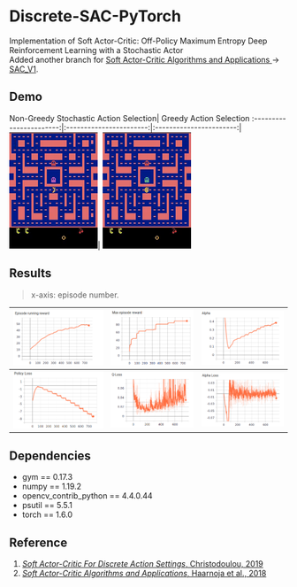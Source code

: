 # Discrete-SAC-PyTorch
Implementation of Soft Actor-Critic: Off-Policy Maximum Entropy Deep Reinforcement Learning with a Stochastic Actor    
Added another branch for [Soft Actor-Critic Algorithms and Applications ](https://arxiv.org/pdf/1812.05905.pdf) -> [SAC_V1](https://github.com/alirezakazemipour/SAC/tree/SAC_V1).

## Demo
Non-Greedy Stochastic Action Selection| Greedy Action Selection
:-----------------------:|:-----------------------:|:-----------------------:|
![](demo/non-greedy.gif)| ![](demo/greedy.gif)

## Results
> x-axis: episode number.

![](results/running_reward.png)| ![](results/max_episode_reward.png)| ![](results/alpha.png)
:-----------------------:|:-----------------------:|:-----------------------:|
![](results/policy_loss.png)| ![](results/q_loss.png)| ![](results/alpha_loss.png)

## Dependencies
- gym == 0.17.3
- numpy == 1.19.2
- opencv_contrib_python == 4.4.0.44
- psutil == 5.5.1
- torch == 1.6.0

## Reference
1. [_Soft Actor-Critic For Discrete Action Settings_, Christodoulou, 2019](https://arxiv.org/abs/1910.07207)
2. [_Soft Actor-Critic Algorithms and Applications_, Haarnoja et al., 2018](https://arxiv.org/abs/1812.05905)
